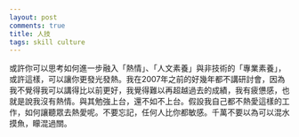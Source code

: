 ```yaml
---
layout: post
comments: true
title: 人技
tags: skill culture
---
```


或許你可以思考如何進一步融入「熱情」、「人文素養」與非技術的「專業素養」，或許這樣，可以讓你更發光發熱。我在2007年之前的好幾年都不講研討會，因為我不覺得我可以講得比以前更好，我覺得難以再超越過去的成績，我有疲憊感，也就是說我沒有熱情。與其勉強上台，還不如不上台。假設我自己都不熱愛這樣的工作，如何讓聽眾去熱愛呢。不要忘記，任何人比你都敏感。千萬不要以為可以混水摸魚，矇混過關。


